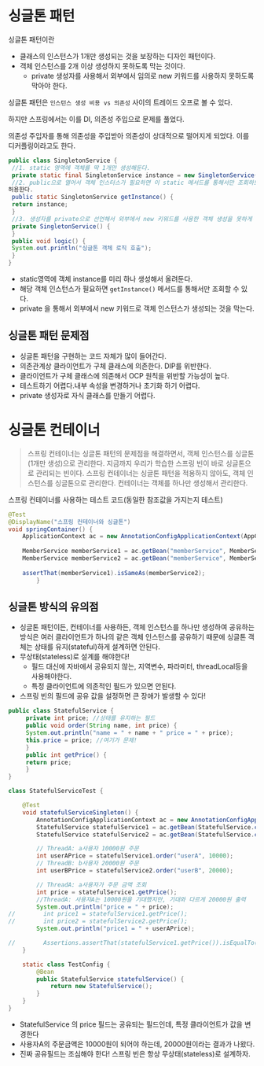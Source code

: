 # 싱글톤 패턴

싱글톤 패턴이란
- 클래스의 인스턴스가 1개만 생성되는 것을 보장하는 디자인 패턴이다.
- 객체 인스턴스를 2개 이상 생성하지 못하도록 막는 것이다.
  - private 생성자를 사용해서 외부에서 임의로 new 키워드를 사용하지 못하도록 막아야 한다.

싱글톤 패턴은 `인스턴스 생성 비용 vs 의존성` 사이의 트레이드 오프로 볼 수 있다.

하지만 스프링에서는 이를 DI, 의존성 주입으로 문제를 풀었다.

의존성 주입자를 통해 의존성을 주입받아 의존성이 상대적으로 떨어지게 되었다.
이를 디커플링이라고도 한다.

```java
public class SingletonService {
 //1. static 영역에 객체를 딱 1개만 생성해둔다.
 private static final SingletonService instance = new SingletonService();
 //2. public으로 열어서 객체 인스터스가 필요하면 이 static 메서드를 통해서만 조회하도록
허용한다.
 public static SingletonService getInstance() {
 return instance;
 }
 //3. 생성자를 private으로 선언해서 외부에서 new 키워드를 사용한 객체 생성을 못하게 막는다.
 private SingletonService() {
 }
 public void logic() {
 System.out.println("싱글톤 객체 로직 호출");
 }
}
```

- static영역에 객체 instance를 미리 하나 생성해서 올려둔다.
- 해당 객체 인스턴스가 필요하면 `getInstance()` 메서드를 통해서만 조회할 수 있다.
- private 을 통해서 외부에서 new 키워드로 객체 인스턴스가 생성되는 것을 막는다.

## 싱글톤 패턴 문제점

- 싱글톤 패턴을 구현하는 코드 자체가 많이 들어간다.
- 의존관계상 클라이언트가 구체 클래스에 의존한다. DIP를 위반한다.
- 클라이언트가 구체 클래스에 의존해서 OCP 원칙을 위반할 가능성이 높다.
- 테스트하기 어렵다.내부 속성을 변경하거나 초기화 하기 어렵다.
- private 생성자로 자식 클래스를 만들기 어렵다.

# 싱글톤 컨테이너

> 스프링 컨테이너는 싱글톤 패턴의 문제점을 해결하면서, 객체 인스턴스를 싱글톤(1개만 생성)으로
관리한다.
지금까지 우리가 학습한 스프링 빈이 바로 싱글톤으로 관리되는 빈이다.
> 스프링 컨테이너는 싱글톤 패턴을 적용하지 않아도, 객체 인스턴스를 싱글톤으로 관리한다.
> 컨테이너는 객체를 하나만 생성해서 관리한다.

스프링 컨테이너를 사용하는 테스트 코드(동일한 참조값을 가지는지 테스트)

```java
@Test
@DisplayName("스프링 컨테이너와 싱글톤")
void springContainer() {
    ApplicationContext ac = new AnnotationConfigApplicationContext(AppConfig.class);
    
    MemberService memberService1 = ac.getBean("memberService", MemberService.class);
    MemberService memberService2 = ac.getBean("memberService", MemberService.class);
    
    assertThat(memberService1).isSameAs(memberService2);
        }
```

## 싱글톤 방식의 유의점

- 싱글톤 패턴이든, 컨테이너를 사용하든, 객체 인스턴스를 하나만 생성하여 공유하는 방식은 여러 클라이언트가 하나의 같은
객체 인스턴스를 공유하기 때문에 싱글톤 객체는 상태를 유지(stateful)하게 설계하면 안된다.
- 무상태(stateless)로 설계를 해야한다!
  - 필드 대신에 자바에서 공유되지 않는, 지역변수, 파라미터, threadLocal등을 사용해야한다.
  - 특정 클라이언트에 의존적인 필드가 있으면 안된다.
- 스프링 빈의 필드에 공유 값을 설정하면 큰 장애가 발생할 수 있다!

```java
public class StatefulService {
     private int price; //상태를 유지하는 필드
     public void order(String name, int price) {
     System.out.println("name = " + name + " price = " + price);
     this.price = price; //여기가 문제!
     }
     public int getPrice() {
     return price;
     }
}
```

```java
class StatefulServiceTest {

    @Test
    void statefulServiceSingleton() {
        AnnotationConfigApplicationContext ac = new AnnotationConfigApplicationContext(TestConfig.class);
        StatefulService statefulService1 = ac.getBean(StatefulService.class);
        StatefulService statefulService2 = ac.getBean(StatefulService.class);

        // ThreadA: a사용자 10000원 주문
        int userAPrice = statefulService1.order("userA", 10000);
        // ThreadB: b사용자 20000원 주문
        int userBPrice = statefulService2.order("userB", 20000);

        // ThreadA: a사용자가 주문 금액 조회
        int price = statefulService1.getPrice();
        //ThreadA: 사용자A는 10000원을 기대했지만, 기대와 다르게 20000원 출력
        System.out.println("price = " + price);
//        int price1 = statefulService1.getPrice();
//        int price2 = statefulService2.getPrice();
        System.out.println("price1 = " + userAPrice);

//        Assertions.assertThat(statefulService1.getPrice()).isEqualTo(20000);
    }

    static class TestConfig {
        @Bean
        public StatefulService statefulService() {
            return new StatefulService();
        }
    }
}
```

- StatefulService 의 price 필드는 공유되는 필드인데, 특정 클라이언트가 값을 변경한다
- 사용자A의 주문금액은 10000원이 되어야 하는데, 20000원이라는 결과가 나왔다.
- 진짜 공유필드는 조심해야 한다! 스프링 빈은 항상 무상태(stateless)로 설계하자.

